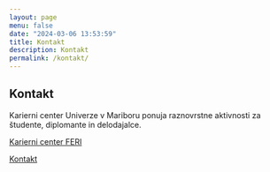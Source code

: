 ```yaml
---
layout: page
menu: false
date: "2024-03-06 13:53:59"
title: Kontakt
description: Kontakt
permalink: /kontakt/
---
```


## Kontakt

Karierni center Univerze v Mariboru ponuja raznovrstne aktivnosti za študente, diplomante in delodajalce.

[Karierni center FERI](https://kc.um.si/o-nas/)

[Kontakt](mailto:kc.feri@um.si)
